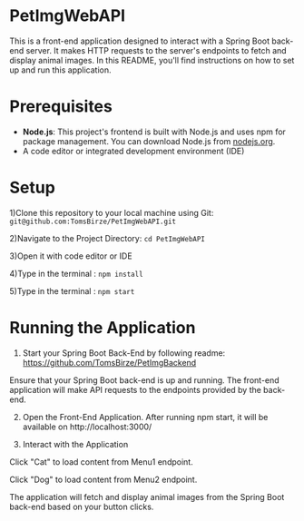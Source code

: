 # PetImgWebAPI

This is a front-end application designed to interact with a Spring Boot back-end server. It makes HTTP requests to the server's endpoints to fetch and display animal images. In this README, you'll find instructions on how to set up and run this application.
# Prerequisites
- **Node.js**: This project's frontend is built with Node.js and uses npm for package management. You can download Node.js from [nodejs.org](https://nodejs.org/).
- A code editor or integrated development environment (IDE)
# Setup
1)Clone this repository to your local machine using Git: ```git@github.com:TomsBirze/PetImgWebAPI.git```

2)Navigate to the Project Directory: ```cd PetImgWebAPI```

3)Open it with code editor or IDE

4)Type in the terminal : ```npm install```

5)Type in the terminal : ```npm start```

# Running the Application
1) Start your Spring Boot Back-End by following readme: 
https://github.com/TomsBirze/PetImgBackend

Ensure that your Spring Boot back-end is up and running. The front-end application will make API requests to the endpoints provided by the back-end.

2) Open the Front-End Application. After running npm start, it will be available on http://localhost:3000/

3) Interact with the Application

Click "Cat" to load content from Menu1 endpoint.

Click "Dog" to load content from Menu2 endpoint.

The application will fetch and display animal images from the Spring Boot back-end based on your button clicks. 
